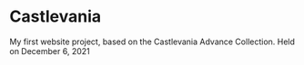 # Castlevania
My first website project, based on the Castlevania Advance Collection. Held on December 6, 2021

